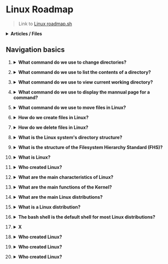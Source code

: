 # Linux Roadmap
> Link to [Linux roadmap.sh](https://roadmap.sh/linux)

<details>
<Summary><strong>Articles / Files</strong></Summary>

###
- [Linux Journey](https://linuxjourney.com/)
</details>

## Navigation basics

1. <details>
    <Summary><strong>What command do we use to change directories?</strong></Summary>

    ###
    ```console
    cd /path/to/directory
    ```
</details>

2. <details>
    <Summary><strong>What command do we use to list the contents of a directory?</strong></Summary>

    ###
    ```console 
    ls
    ```
</details>

3. <details>
    <Summary><strong>What command do we use to view current working directory?</strong></Summary>

    ###
    ```console 
    pwd
    ```
</details>

4. <details>
    <Summary><strong>What command do we use to display the mannual page for a command?</strong></Summary>

    ###
    ```console 
    man ls
    ```
</details>

5. <details>
    <Summary><strong>What command do we use to move files in Linux?</strong></Summary>

    ###
    ```console 
    mv [options] source destination
    ```
    - **source**: Is the directory you want to move
    - **destination**: Is where you want to move your source file
    - You can use this command without the [options] part

    ###
    > 💡 You can use it also to rename files for example `mv file.txt file2.txt` this gonna change the name of file.txt.
</details>

6. <details>
    <Summary><strong>How do we create files in Linux?</strong></Summary>

    ###
    ```console 
    # This command creates new file only

    touch newfile.txt
    ```

    ```console 
    # This command creates the file but first you need to write its content and escape with Ctrl + C

    cat > newfile.txt
    ```

    ```console 
    # This command creates the file and it need a string argument to redirect the output to the new file3.txt

    echo "This is the file name: file3" > file3.txt
    ```

    > 💡 The command echo itself only shows the string on console `echo "This is a file"`
</details>

7. <details>
    <Summary><strong>How do we delete files in Linux?</strong></Summary>

    ###
    ```console 
    # This command deletes the file named example.txt

    rm example.txt
    ```

    ```console 
    # This command deletes and ask for confirmation

    rm -i [filename]
    ```

    ```console 
    # This command removes an empty directory
    
    rmdir [directory] 
    ```
</details>

8. <details>
    <Summary><strong>What is the Linux system's directory structure?</strong></Summary>
    
    ###
    - Also known as the Filesystem Hierarchy Standard (FHS), is a defined tree structure that helps to prevent files from being scattered all over the system and organize them in a logical and easy-to-navigate manner.
</details>

9. <details>
    <Summary><strong>What is the structure of the Filesystem Hierarchy Standard (FHS)?</strong></Summary>

    ###
    - **/:** Root directory, the top level of the file system.
    - **/home:** User home directories.
    - **/bin:** Essential binary executables.
    - **/sbin:** System administration binaries.
    - **/etc:** Configuration files.
    - **/var:** Variable data (logs, spool files).
    - **/usr:** User programs and data.
    - **/lib:** Shared libraries.
    - **/tmp:** Temporary files.

    ###
    > [Overview of File System Hierarchy Standard](https://docs.redhat.com/en/documentation/red_hat_enterprise_linux/4/html/reference_guide/s1-filesystem-fhs#s3-filesystem-var)
</details>

10. <details>
    <Summary><strong>What is Linux?</strong></Summary>

    ###
    - Linux is an open-source operating system kernel that serves as the foundation for a wide range of operating systems.
</details>

11. <details>
    <Summary><strong>Who created Linux?</strong></Summary>

    ###
    - It was developed by Linus Torvalds in 1991.
</details>

12. <details>
    <Summary><strong>What are the main characteristics of Linux?</strong></Summary>

    ###
    - Open-source
    - Reliable
    - Multitasking and multiuser
    - Security
    - Portability
    - Its Command-Line Interface (CLI)
</details>

13. <details>
    <Summary><strong>What are the main functions of the Kernel?</strong></Summary>

    ###
    - **Process management:** it initiates, schedules, and terminates processes.
    - **Memory management:** it allocates and deallocates memory space for processes as well as implementing virtual memory.
    - Facilitates communication between hardware components and the OS.
    - Manages file permission and access control.

</details>

14. <details>
    <Summary><strong>What are the main Linux distributions?</strong></Summary>

    ###
    - **Ubuntu:** It's an excellent choice for beginners because of its user-friendly interface.
    - **Fedora:** The best fit for those people who are looking for the latest features and are security-conscious users
    - **Debian:** Best for servers and critical systems. Its package management system simplifies the software installation process.
    - **Arch Linux:** Known for its customization that allows the users to build their way up. Provides continuous updates with no need to reinstall apps again.

    ###
    ![Linux distributions](https://media.licdn.com/dms/image/D4D12AQG2sEF6uE_3aA/article-inline_image-shrink_1500_2232/0/1707854756486?e=1728518400&v=beta&t=cMVXHyMAanwymZZRxVeAyVdvHKpTcHFgEr8VVeXARug)
</details>

15. <details>
    <Summary><strong>What is a Linux distribution?</strong></Summary>

    ###
    - It is a complete set of packages that provide the users with a ready-to-use operating system (kernel, libraries, etc.)
</details>

16. <details>
    <Summary><strong>The bash shell is the default shell for most Linux distributions?</strong></Summary>

    ###
    - True
    - Because of its powerful scripting capabilities, extensive features, and compatibility with the Bourne shell (sh).
</details>

17. <details>
    <Summary><strong>X</strong></Summary>

    ###
    - It was developed by Linus Torvalds in 1991.
</details>

18. <details>
    <Summary><strong>Who created Linux?</strong></Summary>

    ###
    - It was developed by Linus Torvalds in 1991.
</details>

19. <details>
    <Summary><strong>Who created Linux?</strong></Summary>

    ###
    - It was developed by Linus Torvalds in 1991.
</details>

20. <details>
    <Summary><strong>Who created Linux?</strong></Summary>

    ###
    - It was developed by Linus Torvalds in 1991.
</details>
